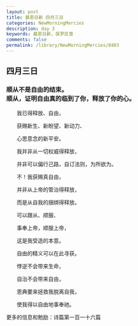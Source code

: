 ```yaml
---
layout: post
title: 晨恩日新 四月三日
categories: NewMorningMercies
description: day 3
keywords: 晨恩日新，保罗区普
comments: false
permalink: /library/NewMorningMercies/0403
---
```


## 四月三日

### 顺从不是自由的结束。 <br> 顺从，证明自由真的临到了你，释放了你的心。


&emsp;&emsp;我已得释放、自由，

&emsp;&emsp;获赐新生、新盼望、新动力、

&emsp;&emsp;心思意念的新平安。

&emsp;&emsp;我并非从一切权威得释放，

&emsp;&emsp;并非可以偏行己路，自订法则，为所欲为。

&emsp;&emsp;不！我获赐真自由，

&emsp;&emsp;并非从上帝的管治得释放，

&emsp;&emsp;而是从自我的捆绑得释放。

&emsp;&emsp;可以跟从、顺服、

&emsp;&emsp;事奉上帝，顺服上帝，

&emsp;&emsp;这是我受造的本意。

&emsp;&emsp;自由的精义可以在此寻获。

&emsp;&emsp;悖逆不会带来生命，

&emsp;&emsp;自治不会带来自由，

&emsp;&emsp;恩典要来拯救我脱离自我，

&emsp;&emsp;使我得以自由地事奉祂。

更多的信息和勉励：诗篇第一百一十六篇